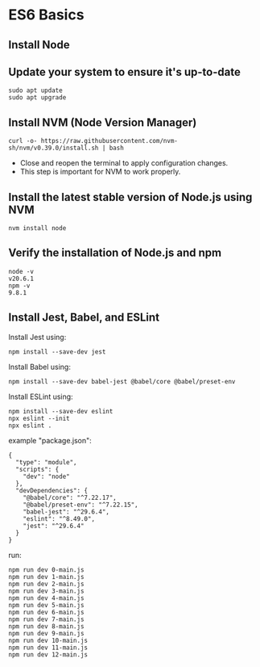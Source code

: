 # ES6 Basics

## Install Node

## Update your system to ensure it's up-to-date
```
sudo apt update
sudo apt upgrade
```

## Install NVM (Node Version Manager)
```
curl -o- https://raw.githubusercontent.com/nvm-sh/nvm/v0.39.0/install.sh | bash
```

* Close and reopen the terminal to apply configuration changes.
* This step is important for NVM to work properly.

## Install the latest stable version of Node.js using NVM
```
nvm install node
```

## Verify the installation of Node.js and npm
```
node -v
v20.6.1
npm -v
9.8.1
```

## Install Jest, Babel, and ESLint
Install Jest using:
```
npm install --save-dev jest
```
Install Babel using:
```
npm install --save-dev babel-jest @babel/core @babel/preset-env
```
Install ESLint using:
```
npm install --save-dev eslint
npx eslint --init
npx eslint .
```

example "package.json":
```
{
  "type": "module",
  "scripts": {
    "dev": "node"
  },
  "devDependencies": {
    "@babel/core": "^7.22.17",
    "@babel/preset-env": "^7.22.15",
    "babel-jest": "^29.6.4",
    "eslint": "^8.49.0",
    "jest": "^29.6.4"
  }
}
```

run:
```
npm run dev 0-main.js
npm run dev 1-main.js
npm run dev 2-main.js
npm run dev 3-main.js
npm run dev 4-main.js
npm run dev 5-main.js 
npm run dev 6-main.js 
npm run dev 7-main.js
npm run dev 8-main.js 
npm run dev 9-main.js
npm run dev 10-main.js 
npm run dev 11-main.js
npm run dev 12-main.js 
```